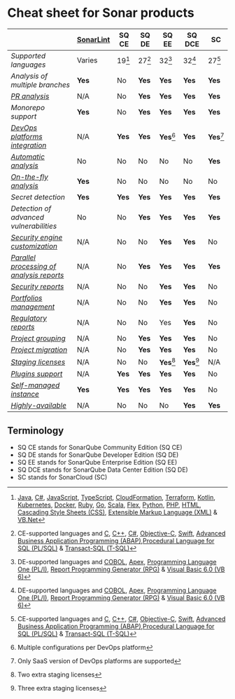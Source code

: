 # Cheat sheet for Sonar products

|     | [**SonarLint**](https://www.sonarsource.com/products/sonarlint/) | SQ CE | SQ DE | SQ EE | SQ DCE | SC |
| --- | --- | --- | --- | --- | --- | --- |
| *Supported languages* | Varies | 19[^1]  | 27[^2]  | 32[^3]  | 32[^3]  | 27[^2]  |
| *Analysis of multiple branches* | **Yes** | No | **Yes** | **Yes** | **Yes<br>** | **Yes** |
| [*PR analysis*](https://docs.sonarqube.org/latest/analyzing-source-code/pull-request-analysis/) | N/A | No | **Yes** | **Yes** | **Yes** | **Yes** |
| *Monorepo support* | **Yes** | No | **Yes** | **Yes** | **Yes** | **Yes** |
| [*DevOps platforms integration*](https://docs.sonarqube.org/latest/devops-platform-integration/github-integration/) | N/A | **Yes** | **Yes** | **Yes**[^4] | **Yes** | **Yes**[^5] |
| [*Automatic analysis*](https://docs.sonarcloud.io/advanced-setup/automatic-analysis/) | No | No | No | No | No | **Yes** |
| [*On-the-fly analysis*](https://www.sonarsource.com/products/sonarlint/features/) | **Yes** | No | No | No | No | No |
| *Secret detection* | **Yes** | **Yes** | **Yes** | **Yes** | **Yes** | **Yes** |
| *Detection of advanced vulnerabilities* | No | No | **Yes** | **Yes** | **Yes** | **Yes** |
| [*Security engine customization*](https://docs.sonarqube.org/latest/analyzing-source-code/security-engine-custom-configuration/) | N/A | No | No | **Yes** | **Yes** | No |
| [*Parallel processing of analysis reports*](https://docs.sonarqube.org/latest/instance-administration/compute-engine-performance/) | N/A | No | **Yes** | **Yes** | **Yes** | **Yes** |
| [*Security reports*](https://docs.sonarqube.org/latest/user-guide/security-reports/) | N/A | No | No | **Yes** | **Yes** | No |
| [*Portfolios management*](https://docs.sonarqube.org/latest/user-guide/portfolios/) | N/A | No | No | **Yes** | **Yes** | No |
| [*Regulatory reports*](https://docs.sonarqube.org/latest/project-administration/pdf-reports/#regulatory-reports) | N/A | No | No | Yes | **Yes** | No  |
| [*Project grouping*](https://docs.sonarqube.org/latest/user-guide/applications/) | N/A | No | **Yes** | **Yes** | **Yes** | No |
| [*Project migration*](https://docs.sonarqube.org/latest/instance-administration/project-move/#how-to-export) | N/A | No  | **Yes** | **Yes** | **Yes** | No |
| [*Staging licenses*](https://docs.sonarqube.org/latest/instance-administration/license-administration/#staging-licenses) | N/A | No | No | **Yes**[^6] | **Yes**[^7] | N/A |
| [*Plugins support*](https://docs.sonarqube.org/latest/setup-and-upgrade/install-a-plugin/) | N/A | **Yes** | **Yes** | **Yes** | **Yes** | No |
| [*Self-managed instance*](https://docs.sonarqube.org/latest/setup-and-upgrade/install-the-server/) | **Yes** | **Yes** | **Yes** | **Yes** | **Yes** | No |
| [*Highly-available*](https://docs.sonarqube.org/latest/setup-and-upgrade/install-the-server-as-a-cluster/) | N/A | No | No | No | **Yes** | **Yes** |

## Terminology

* SQ CE stands for SonarQube Community Edition (SQ CE)
* SQ DE stands for SonarQube Developer Edition (SQ DE)
* SQ EE stands for SonarQube Enterprise Edition (SQ EE)
* SQ DCE stands for SonarQube Data Center Edition (SQ DE)
* SC stands for SonarCloud (SC)


[^1]: [Java](https://www.sonarsource.com/knowledge/languages/java/), [C#](https://www.sonarsource.com/knowledge/languages/kotlin/), [JavaScript](https://www.sonarsource.com/knowledge/languages/js/), [TypeScript](https://www.sonarsource.com/knowledge/languages/ts/), [CloudFormation](https://www.sonarsource.com/knowledge/languages/cloudformation/), [Terraform](https://www.sonarsource.com/knowledge/languages/terraform/), [Kotlin](https://www.sonarsource.com/knowledge/languages/kotlin/), [Kubernetes](https://www.sonarsource.com/knowledge/languages/kubernetes/), [Docker](https://www.sonarsource.com/knowledge/languages/docker/), [Ruby](https://www.sonarsource.com/knowledge/languages/ruby/), [Go](https://www.sonarsource.com/knowledge/languages/go/), [Scala](https://www.sonarsource.com/knowledge/languages/scala/), [Flex](https://www.sonarsource.com/knowledge/languages/flex/), [Python](https://www.sonarsource.com/knowledge/languages/python/), [PHP](https://www.sonarsource.com/knowledge/languages/php/), [HTML](https://www.sonarsource.com/knowledge/languages/html/), [Cascading Style Sheets (CSS)](https://www.sonarsource.com/knowledge/languages/css/), [Extensible Markup Language (XML)](https://www.sonarsource.com/knowledge/languages/xml/) & [VB.Net](https://www.sonarsource.com/knowledge/languages/vb-net/)
[^2]: CE-supported languages and [C](https://www.sonarsource.com/knowledge/languages/c/), [C++](https://www.sonarsource.com/knowledge/languages/cpp/), [C#](https://www.sonarsource.com/knowledge/languages/csharp/), [Objective-C](https://www.sonarsource.com/knowledge/languages/objective-c/), [Swift](https://www.sonarsource.com/knowledge/languages/swift/), [Advanced Business Application Programming (ABAP)](https://www.sonarsource.com/knowledge/languages/abap/),[Procedural Language for SQL (PL/SQL)](https://www.sonarsource.com/knowledge/languages/pl-sql/) & [Transact-SQL (T-SQL)](https://www.sonarsource.com/knowledge/languages/t-sql/)
[^3]: DE-supported languages and [COBOL](https://www.sonarsource.com/knowledge/languages/cobol/), [Apex](https://www.sonarsource.com/knowledge/languages/apex/), [Programming Language One (PL/I)](https://www.sonarsource.com/knowledge/languages/pli/), [Report Programming Generator (RPG)](https://www.sonarsource.com/knowledge/languages/rpg/) & [Visual Basic 6.0 (VB 6)](https://www.sonarsource.com/knowledge/languages/vb6/)
[^4]: Multiple configurations per DevOps platform
[^5]: Only SaaS version of DevOps platforms are supported
[^6]: Two extra staging licenses
[^7]: Three extra staging licenses
